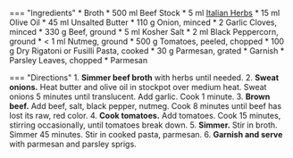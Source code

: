 === "Ingredients"
    * Broth
        * 500 ml Beef Stock
        * 5 ml [Italian Herbs](../seasonings/italian-herbs.md)
    * 15 ml Olive Oil
    * 45 ml Unsalted Butter
    * 110 g Onion, minced
    * 2 Garlic Cloves, minced
    * 330 g Beef, ground
    * 5 ml Kosher Salt
    * 2 ml Black Peppercorn, ground
    * < 1 ml Nutmeg, ground
    * 500 g Tomatoes, peeled, chopped
    * 100 g Dry Rigatoni or Fusilli Pasta, cooked
    * 30 g Parmesan, grated
    * Garnish
        * Parsley Leaves, chopped
        * Parmesan

=== "Directions"
    1. **Simmer beef broth** with herbs until needed.
    2. **Sweat onions.** Heat butter and olive oil in stockpot over medium heat. Sweat onions 5 minutes until translucent. Add garlic. Cook 1 minute.
    3. **Brown beef.** Add beef, salt, black pepper, nutmeg. Cook 8 minutes until beef has lost its raw, red color.
    4. **Cook tomatoes.** Add tomatoes. Cook 15 minutes, stirring occasionally, until tomatoes break down.
    5. **Simmer.** Stir in broth. Simmer 45 minutes. Stir in cooked pasta, parmesan.
    6. **Garnish and serve** with parmesan and parsley sprigs.

[^1]: Vogt, Brenda.
